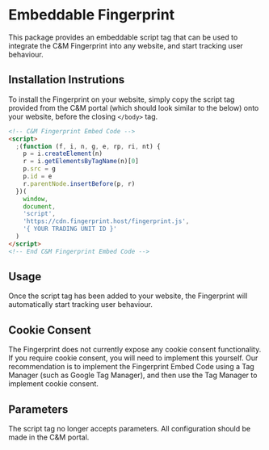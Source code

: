# Embeddable Fingerprint

This package provides an embeddable script tag that can be used to integrate the C&M Fingerprint into any website, and start tracking user behaviour.

## Installation Instrutions

To install the Fingerprint on your website, simply copy the script tag provided from the C&M portal (which should look similar to the below) onto your website, before the closing `</body>` tag.

```html
<!-- C&M Fingerprint Embed Code -->
<script>
  ;(function (f, i, n, g, e, rp, ri, nt) {
    p = i.createElement(n)
    r = i.getElementsByTagName(n)[0]
    p.src = g
    p.id = e
    r.parentNode.insertBefore(p, r)
  })(
    window,
    document,
    'script',
    'https://cdn.fingerprint.host/fingerprint.js',
    '{ YOUR TRADING UNIT ID }'
  )
</script>
<!-- End C&M Fingerprint Embed Code -->
```

## Usage

Once the script tag has been added to your website, the Fingerprint will automatically start tracking user behaviour.

## Cookie Consent

The Fingerprint does not currently expose any cookie consent functionality. If you require cookie consent, you will need to implement this yourself. Our recommendation is to implement the Fingerprint Embed Code using a Tag Manager (such as Google Tag Manager), and then use the Tag Manager to implement cookie consent.

## Parameters

The script tag no longer accepts parameters. All configuration should be made in the C&M portal.
